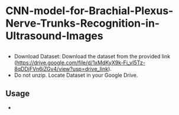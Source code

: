 # CNN-model-for-Brachial-Plexus-Nerve-Trunks-Recognition-in-Ultrasound-Images
## 
- Download Dataset: Download the dataset from the provided link (https://drive.google.com/file/d/1xMdKyX9k-Fi_vI5Tz-8qDDjFVn6iZGv4/view?usp=drive_link).
- Do not unzip. Locate Dataset in your Google Drive.
## Usage
- 


